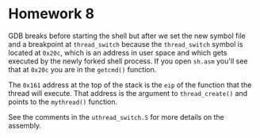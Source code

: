# Homework 8

GDB breaks before starting the shell but after we set the new symbol file and a breakpoint at `thread_switch` because the `thread_switch` symbol is located at `0x20c`, which is an address in user space and which gets executed by the newly forked shell process. If you open `sh.asm` you'll see that at `0x20c` you are in the `getcmd()` function.

The `0x161` address at the top of the stack is the `eip` of the function that the thread will execute. That address is the argument to `thread_create()` and points to the `mythread()` function.

See the comments in the `uthread_switch.S` for more details on the assembly.
